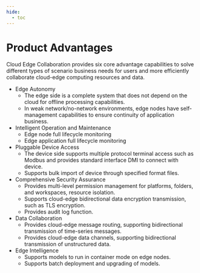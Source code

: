 ```yaml
---
hide:
  - toc
---
```


# Product Advantages

Cloud Edge Collaboration provides six core advantage capabilities to solve different types of scenario business needs for users and more efficiently collaborate cloud-edge computing resources and data.

- Edge Autonomy
    - The edge side is a complete system that does not depend on the cloud for offline processing capabilities.
    - In weak network/no-network environments, edge nodes have self-management capabilities to ensure continuity of application business.
- Intelligent Operation and Maintenance
    - Edge node full lifecycle monitoring
    - Edge application full lifecycle monitoring
- Pluggable Device Access
    - The device side supports multiple protocol terminal access such as Modbus and provides standard interface DMI to connect with device.
    - Supports bulk import of device through specified format files.
- Comprehensive Security Assurance
    - Provides multi-level permission management for platforms, folders, and workspaces, resource isolation.
    - Supports cloud-edge bidirectional data encryption transmission, such as TLS encryption.
    - Provides audit log function.
- Data Collaboration
    - Provides cloud-edge message routing, supporting bidirectional transmission of time-series messages.
    - Provides cloud-edge data channels, supporting bidirectional transmission of unstructured data.
- Edge Intelligence
    - Supports models to run in container mode on edge nodes.
    - Supports batch deployment and upgrading of models.
